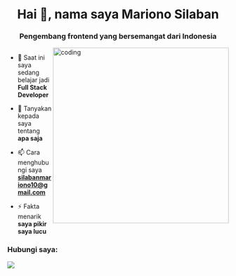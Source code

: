 <h1 align="center">Hai 👋, nama saya Mariono Silaban</h1>
<h3 align="center">Pengembang frontend yang bersemangat dari Indonesia</h3>

<img align="right" alt="coding" width="400" src="">

<p align="left"> <img src="" /> </p>

- 🌱 Saat ini saya sedang belajar jadi **Full Stack Developer**

- 💬 Tanyakan kepada saya tentang **apa saja**

- 📫 Cara menghubungi saya **silabanmariono10@gmail.com**

- ⚡ Fakta menarik **saya pikir saya lucu**

<h3 align="left">Hubungi saya:</h3>

<p><img align="left" src="https://github-readme-stats.vercel.app/api/top-langs?username=silaban13&show_icons=true&locale=en&layout=compact"/></p> <p> <img align="center" 


